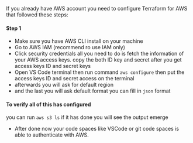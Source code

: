 If you already have AWS account you need to configure Terraform for AWS that followed these steps:

#### Step 1
- Make sure you have AWS CLI install on your machine 
- Go to AWS IAM (recommend ro use IAM only) 
- Click security credentials
all you need to do is fetch the information of your AWS access keys.
copy the both ID key and secret after you get access keys ID and secret keys 
- Open VS Code terminal then run command
``aws configure`` then  put the access keys ID and secret access on the terminal
- afterwards you will ask for default region 
- and the last you will ask default format you can fill in ``json`` format

#### To verify all of this has configured 
you can run ``aws s3 ls`` if it has done you will see the output emerge
- After done now your code spaces like VSCode or git code spaces is able to authenticate with AWS.
